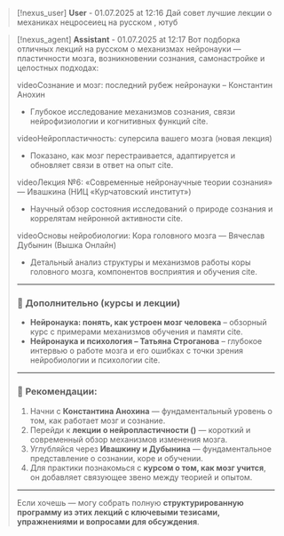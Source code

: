 >[!nexus_user] **User** - 01.07.2025 at 12:16
> Дай совет лучшие лекции о механиках нецросеиец на русском , ютуб
<!-- UID: d40ccada-946e-4370-a1c5-8d537e38ad27 -->




>[!nexus_agent] **Assistant** - 01.07.2025 at 12:17
> Вот подборка отличных лекций на русском о механизмах нейронауки — пластичности мозга, возникновении сознания, самонастройке и целостных подходах:
> 
> videoСознание и мозг: последний рубеж нейронауки – Константин Анохин 
> - Глубокое исследование механизмов сознания, связи нейрофизиологии и когнитивных функций cite.
> 
> videoНейропластичность: суперсила вашего мозга (новая лекция) 
> - Показано, как мозг перестраивается, адаптируется и обновляет связи в ответ на опыт cite.
> 
> videoЛекция №6: «Современные нейронаучные теории сознания» — Ивашкина (НИЦ «Курчатовский институт») 
> - Научный обзор состояния исследований о природе сознания и коррелятам нейронной активности cite.
> 
> videoОсновы нейробиологии: Кора головного мозга — Вячеслав Дубынин (Вышка Онлайн) 
> - Детальный анализ структуры и механизмов работы коры головного мозга, компонентов восприятия и обучения cite.
> 
> ---
> 
> ### 📌 Дополнительно (курсы и лекции)
> 
> - **Нейронаука: понять, как устроен мозг человека** – обзорный курс с примерами механизмов обучения и памяти cite.
> - **Нейронаука и психология – Татьяна Строганова** – глубокое интервью о работе мозга и его ошибках с точки зрения нейробиологии и психологии cite.
> 
> ---
> 
> ### 🔑 Рекомендации:
> 
> 1. Начни с **Константина Анохина** — фундаментальный уровень о том, как работает мозг и сознание.
> 2. Перейди к **лекции о нейропластичности ()** — короткий и современный обзор механизмов изменения мозга.
> 3. Углубляйся через **Ивашкину и Дубынина** — фундаментальное представление о сознании, коре и обучении.
> 4. Для практики познакомься с **курсом о том, как мозг учится**, он добавляет связующее звено между теорией и опытом.
> 
> ---
> 
> Если хочешь — могу собрать полную **структурированную программу из этих лекций с ключевыми тезисами, упражнениями и вопросами для обсуждения**.
<!-- UID: 7db122b4-f7d4-4df0-8fcf-01585094deae -->